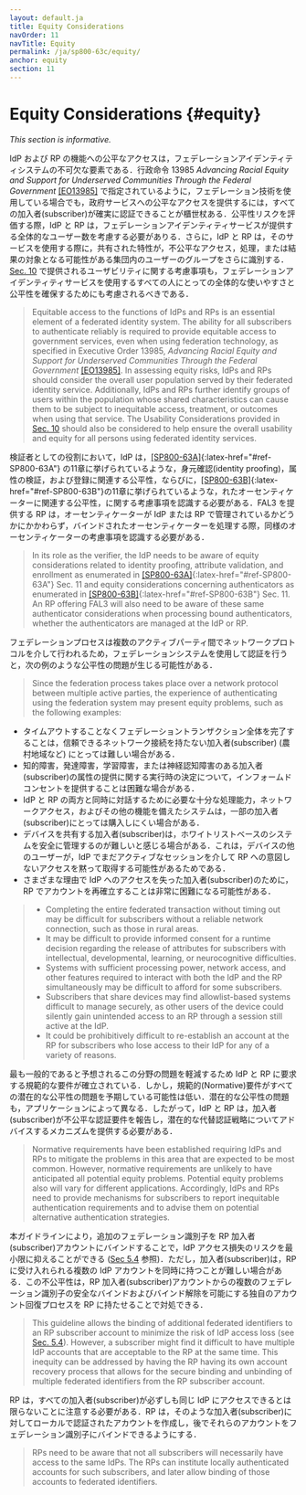 ```yaml
---
layout: default.ja
title: Equity Considerations
navOrder: 11
navTitle: Equity
permalink: /ja/sp800-63c/equity/
anchor: equity
section: 11
---
```


# Equity Considerations {#equity}

_This section is informative._

IdP および RP の機能への公平なアクセスは，フェデレーションアイデンティティシステムの不可欠な要素である．行政命令 13985 _Advancing Racial Equity and Support for Underserved Communities Through the Federal Government_ [[EO13985]](references.md#ref-EO13985) で指定されているように，フェデレーション技術を使用している場合でも，政府サービスへの公平なアクセスを提供するには，すべての加入者(subscriber)が確実に認証できることが櫃世杖ある．公平性リスクを評価する際，IdP と RP は，フェデレーションアイデンティティサービスが提供する全体的なユーザー数を考慮する必要がありる．さらに，IdP と RP は，そのサービスを使用する際に，共有された特性が，不公平なアクセス，処理，または結果の対象となる可能性がある集団内のユーザーのグループをさらに識別する． [Sec. 10](../sec10_usability.md#usability) で提供されるユーザビリティに関する考慮事項も，フェデレーションアイデンティティサービスを使用するすべての人にとっての全体的な使いやすさと公平性を確保するためにも考慮されるべきである．

> Equitable access to the functions of IdPs and RPs is an essential element of a federated identity system. The ability for all subscribers to authenticate reliably is required to provide equitable access to government services, even when using federation technology, as specified in Executive Order 13985, _Advancing Racial Equity and Support for Underserved Communities Through the Federal Government_ [[EO13985]](references.md#ref-EO13985). In assessing equity risks, IdPs and RPs should consider the overall user population served by their federated identity service. Additionally, IdPs and RPs further identify groups of users within the population whose shared characteristics can cause them to be subject to inequitable access, treatment, or outcomes when using that service. The Usability Considerations provided in [Sec. 10](../sec10_usability.md#usability) should also be considered to help ensure the overall usability and equity for all persons using federated identity services.

検証者としての役割において，IdP は，[[SP800-63A]](../_sp800-63a/sec11_equity.md#sec11){:latex-href="#ref-SP800-63A"} の11章に挙げられているような，身元確認(identity proofing)，属性の検証，および登録に関連する公平性，ならびに，[[SP800-63B]](../_sp800-63b/sec11_equity.md#sec11){:latex-href="#ref-SP800-63B"}の11章に挙げられているような，れたオーセンティケーターに関連する公平性，に関する考慮事項を認識する必要がある．FAL3 を提供する RP は，オーセンティケーターが IdP または RP で管理されているかどうかにかかわらず，バインドされたオーセンティケーターを処理する際，同様のオーセンティケーターの考慮事項を認識する必要がある．

> In its role as the verifier, the IdP needs to be aware of equity considerations related to identity proofing, attribute validation, and enrollment as enumerated in [[SP800-63A]](../_sp800-63a/sec11_equity.md#sec11){:latex-href="#ref-SP800-63A"} Sec. 11 and equity considerations concerning authenticators as enumerated in [[SP800-63B]](../_sp800-63b/sec11_equity.md#sec11){:latex-href="#ref-SP800-63B"} Sec. 11. An RP offering FAL3 will also need to be aware of these same authenticator considerations when processing bound authenticators, whether the authenticators are managed at the IdP or RP.


フェデレーションプロセスは複数のアクティブパーティ間でネットワークプロトコルを介して行われるため，フェデレーションシステムを使用して認証を行うと，次の例のような公平性の問題が生じる可能性がある．

> Since the federation process takes place over a network protocol between multiple active parties, the experience of authenticating using the federation system may present equity problems, such as the following examples:

* タイムアウトすることなくフェデレーショントランザクション全体を完了することは，信頼できるネットワーク接続を持たない加入者(subscriber) (農村地域など) にとっては難しい場合がある．
* 知的障害，発達障害，学習障害，または神経認知障害のある加入者(subscriber)の属性の提供に関する実行時の決定について，インフォームドコンセントを提供することは困難な場合がある．
* IdP と RP の両方と同時に対話するために必要な十分な処理能力，ネットワークアクセス，およびその他の機能を備えたシステムは，一部の加入者(subscriber)にとっては購入しにくい場合がある．
* デバイスを共有する加入者(subscriber)は，ホワイトリストベースのシステムを安全に管理するのが難しいと感じる場合がある．これは，デバイスの他のユーザーが，IdP でまだアクティブなセッションを介して RP への意図しないアクセスを黙って取得する可能性があるためである．
* さまざまな理由で IdP へのアクセスを失った加入者(subscriber)のために，RP でアカウントを再確立することは非常に困難になる可能性がある．

> * Completing the entire federated transaction without timing out may be difficult for subscribers without a reliable network connection, such as those in rural areas.
> * It may be difficult to provide informed consent for a runtime decision regarding the release of attributes for subscribers with intellectual, developmental, learning, or neurocognitive difficulties.
> * Systems with sufficient processing power, network access, and other features required to interact with both the IdP and the RP simultaneously may be difficult to afford for some subscribers.
> * Subscribers that share devices may find allowlist-based systems difficult to manage securely, as other users of the device could silently gain unintended access to an RP through a session still active at the IdP.
> * It could be prohibitively difficult to re-establish an account at the RP for subscribers who lose access to their IdP for any of a variety of reasons.

最も一般的であると予想されるこの分野の問題を軽減するため IdP と RP に要求する規範的な要件が確立されている．しかし，規範的(Normative)要件がすべての潜在的な公平性の問題を予期している可能性は低い．潜在的な公平性の問題も，アプリケーションによって異なる．したがって，IdP と RP は，加入者(subscriber)が不公平な認証要件を報告し，潜在的な代替認証戦略についてアドバイスするメカニズムを提供する必要がある．

> Normative requirements have been established requiring IdPs and RPs to mitigate the problems in this area that are expected to be most common. However, normative requirements are unlikely to have anticipated all potential equity problems. Potential equity problems also will vary for different applications. Accordingly, IdPs and RPs need to provide mechanisms for subscribers to report inequitable authentication requirements and to advise them on potential alternative authentication strategies.

本ガイドラインにより，追加のフェデレーション識別子を RP 加入者(subscriber)アカウントにバインドすることで，IdP アクセス損失のリスクを最小限に抑えることができる ([Sec 5.4](sec5_federation.md#rp-account) 参照)．ただし，加入者(subscriber)は，RP に受け入れられる複数の IdP アカウントを同時に持つことが難しい場合がある．この不公平性は，RP 加入者(subscriber)アカウントからの複数のフェデレーション識別子の安全なバインドおよびバインド解除を可能にする独自のアカウント回復プロセスを RP に持たせることで対処できる．

> This guideline allows the binding of additional federated identifiers to an RP subscriber account to minimize the risk of IdP access loss (see [Sec. 5.4](sec5_federation.md#rp-account)). However, a subscriber might find it difficult to have multiple IdP accounts that are acceptable to the RP at the same time. This inequity can be addressed by having the RP having its own account recovery process that allows for the secure binding and unbinding of multiple federated identifiers from the RP subscriber account.

RP は，すべての加入者(subscriber)が必ずしも同じ IdP にアクセスできるとは限らないことに注意する必要がある．RP は，そのような加入者(subscriber)に対してローカルで認証されたアカウントを作成し，後でそれらのアカウントをフェデレーション識別子にバインドできるようにする．

> RPs need to be aware that not all subscribers will necessarily have access to the same IdPs. The RPs can institute locally authenticated accounts for such subscribers, and later allow binding of those accounts to federated identifiers.
